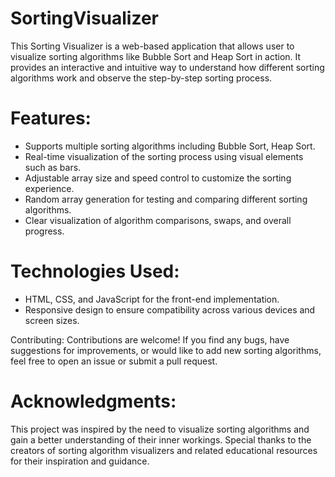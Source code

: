 # SortingVisualizer

This Sorting Visualizer is a web-based application that allows user to visualize sorting algorithms like Bubble Sort and Heap Sort in action. It provides an interactive and intuitive way to understand how different sorting algorithms work and observe the step-by-step sorting process.

# Features:
- Supports multiple sorting algorithms including Bubble Sort, Heap Sort.
- Real-time visualization of the sorting process using visual elements such as bars.
- Adjustable array size and speed control to customize the sorting experience.
- Random array generation for testing and comparing different sorting algorithms.
- Clear visualization of algorithm comparisons, swaps, and overall progress.

# Technologies Used:
- HTML, CSS, and JavaScript for the front-end implementation.
- Responsive design to ensure compatibility across various devices and screen sizes.


Contributing:
Contributions are welcome! If you find any bugs, have suggestions for improvements, or would like to add new sorting algorithms, feel free to open an issue or submit a pull request.

# Acknowledgments:
This project was inspired by the need to visualize sorting algorithms and gain a better understanding of their inner workings. Special thanks to the creators of sorting algorithm visualizers and related educational resources for their inspiration and guidance.
